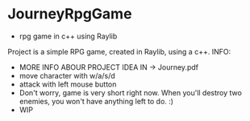 # JourneyRpgGame
- rpg game in c++ using Raylib 

Project is a simple RPG game, created in Raylib, using a c++. 
INFO:
- MORE INFO ABOUR PROJECT IDEA IN -> Journey.pdf
- move character with w/a/s/d
- attack with left mouse button
- Don't worry, game is very short right now. When you'll destroy two enemies, you won't have anything left to do. :)
- WIP
